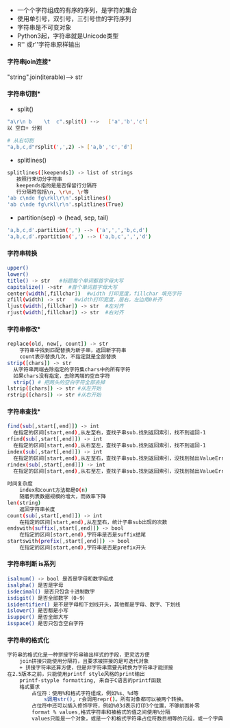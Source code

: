 + 一个个字符组成的有序的序列，是字符的集合
+ 使用单引号，双引号，三引号住的字符序列
+ 字符串是不可变对象
+ Python3起，字符串就是Unicode类型
+ R'' 或r''字符串原样输出
#### 字符串join连接*
"string".join(iterable)--> str

#### 字符串切割*
+ split()
```bash
"a\r\n b    \t  c".split() -->   ['a','b','c']
以 空白+ 分割

# 从右切割
"a,b,c,d"rsplit(',',2) -> ['a,b','c','d']
```
+ splitlines()
```bash
splitlines([keepends]) -> list of strings
   按照行来切分字符串
   keepends指的是是否保留行分隔符
   行分隔符包括\n, \r\n, \r等
'ab c\nde fg\rkl\r\n'.splitlines()
'ab c\nde fg\rkl\r\n'.splitlines(True)
```
+ partition(sep) -> (head, sep, tail)
```bash
'a,b,c,d'.partition(',') --> ('a',',','b,c,d')
'a,b,c,d'.rpartition(',') --> ('a,b,c',',','d')
```
#### 字符串转换
```bash
upper()
lower()
title() -> str   #标题每个单词都首字母大写
capitalize() ->str  #首个单词首字母大写
center(width[,fillchar])  #width 打印宽度，fillchar 填充字符
zfill(width) -> str   #width打印宽度，居右，左边用0补齐
ljust(width[,fillchar]) -> str  #左对齐
rjust(width[,fillchar]) -> str  #右对齐
```
#### 字符串修改*
```bash
replace(old, new[, count]) -> str
    字符串中找到匹配替换为新子串，返回新字符串
    count表示替换几次，不指定就是全部替换
strip([chars]) -> str
  从字符串两端去除指定的字符集chars中的所有字符
  如果chars没有指定，去除两端的空白字符
  strip() # 把两头的空白字符全部去掉
lstrip([chars]) -> str #从左开始
rstrip([chars]) -> str #从右开始
```
#### 字符串查找*
```bash
find(sub[,start[,end]]) -> int
  在指定的区间[start,end),从左至右，查找子串sub.找到返回索引，找不到返回-1
rfind(sub[,start[,end]]) -> int
  在指定的区间[start,end),从右至左，查找子串sub.找到返回索引，找不到返回-1
index(sub[,start[,end]]) -> int
  在指定的区间[start,end),从左至右，查找子串sub.找到返回索引，没找到抛出ValueError
rindex(sub[,start[,end]]) -> int
  在指定的区间[start,end),从右至左，查找子串sub.找到返回索引，没找到抛出ValueError
  
时间复杂度
    index和count方法都是O(n)
    随着列表数据规模的增大，而效率下降
len(string)
    返回字符串长度
count(sub[,start[,end]]) -> int
    在指定的区间[start,end),从左至右，统计子串sub出现的次数
endswith(suffix[,start[,end]]) -> bool
    在指定的区间[start,end),字符串是否是suffix结尾
startswith(prefix[,start[,end]]) -> bool
    在指定的区间[start,end),字符串是否是prefix开头
```
#### 字符串判断 is系列
```bash
isalnum() -> bool 是否是字母和数字组成
isalpha() 是否是字母
isdecimal() 是否只包含十进制数字
isdigit() 是否全部数字（0-9）
isidentifier() 是不是字母和下划线开头，其他都是字母、数字、下划线
islower() 是否都是小写
isupper() 是否全部大写
isspace() 是否只包含空白字符
```

#### 字符串的格式化
```bash
字符串的格式化是一种拼接字符串输出样式的手段，更灵活方便
    join拼接只能使用分隔符，且要求被拼接的是可迭代对象
    + 拼接字符串还算方便，但是非字符串需要先转换为字符串才能拼接
在2.5版本之前，只能使用printf style风格的print输出
    printf-styple formatting, 来自于C语言的printf函数
    格式要求
        占位符：使用%和格式字符组成，例如%s、%d等
            s调用str(), r会调用repr()。所有对象都可以被两个转换。
        占位符中还可以插入修饰字符，例如%03d表示打印3个位置，不够前面补零
        format % values,格式字符串和被格式的值之间使用%分隔
        values只能是一个对象，或是一个和格式字符串占位符数目相等的元组，或一个字典
```
